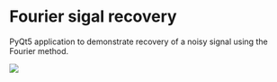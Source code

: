 # Fourier sigal recovery
PyQt5 application to demonstrate recovery of a noisy signal using the Fourier method.

![](https://github.com/W0rth-it/fourier-sigal-recovery/blob/main/ffilter.png)
